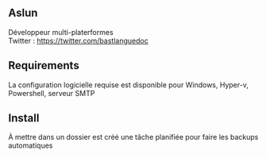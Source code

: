 
## Aslun

Développeur multi-platerformes                         
Twitter : https://twitter.com/bastlanguedoc					   



## Requirements

La configuration logicielle requise est disponible pour Windows, Hyper-v, Powershell, serveur SMTP

## Install

À mettre dans un dossier est créé une tâche planifiée pour faire les backups automatiques

